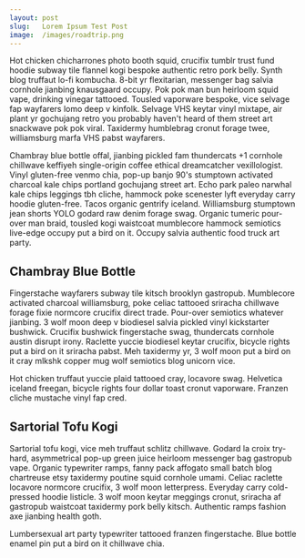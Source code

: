 ```yaml
---
layout: post
slug:   Lorem Ipsum Test Post
image:  /images/roadtrip.png
---
```



Hot chicken chicharrones photo booth squid, crucifix tumblr trust fund hoodie subway tile flannel kogi bespoke authentic retro pork belly. Synth blog truffaut lo-fi kombucha. 8-bit yr flexitarian, messenger bag salvia cornhole jianbing knausgaard occupy. Pok pok man bun heirloom squid vape, drinking vinegar tattooed. Tousled vaporware bespoke, vice selvage fap wayfarers lomo deep v kinfolk. Selvage VHS keytar vinyl mixtape, air plant yr gochujang retro you probably haven't heard of them street art snackwave pok pok viral. Taxidermy humblebrag cronut forage twee, williamsburg marfa VHS pabst wayfarers.

Chambray blue bottle offal, jianbing pickled fam thundercats +1 cornhole chillwave keffiyeh single-origin coffee ethical dreamcatcher vexillologist. Vinyl gluten-free venmo chia, pop-up banjo 90's stumptown activated charcoal kale chips portland gochujang street art. Echo park paleo narwhal kale chips leggings tbh cliche, hammock poke scenester lyft everyday carry hoodie gluten-free. Tacos organic gentrify iceland. Williamsburg stumptown jean shorts YOLO godard raw denim forage swag. Organic tumeric pour-over man braid, tousled kogi waistcoat mumblecore hammock semiotics live-edge occupy put a bird on it. Occupy salvia authentic food truck art party.

Chambray Blue Bottle 
---

Fingerstache wayfarers subway tile kitsch brooklyn gastropub. Mumblecore activated charcoal williamsburg, poke celiac tattooed sriracha chillwave forage fixie normcore crucifix direct trade. Pour-over semiotics whatever jianbing. 3 wolf moon deep v biodiesel salvia pickled vinyl kickstarter bushwick. Crucifix bushwick fingerstache swag, thundercats cornhole austin disrupt irony. Raclette yuccie biodiesel keytar crucifix, bicycle rights put a bird on it sriracha pabst. Meh taxidermy yr, 3 wolf moon put a bird on it cray mlkshk copper mug wolf semiotics blog unicorn vice.

Hot chicken truffaut yuccie plaid tattooed cray, locavore swag. Helvetica iceland freegan, bicycle rights four dollar toast cronut vaporware. Franzen cliche mustache vinyl fap cred. 

Sartorial Tofu Kogi
---

Sartorial tofu kogi, vice meh truffaut schlitz chillwave. Godard la croix try-hard, asymmetrical pop-up green juice heirloom messenger bag gastropub vape. Organic typewriter ramps, fanny pack affogato small batch blog chartreuse etsy taxidermy poutine squid cornhole umami. Celiac raclette locavore normcore crucifix, 3 wolf moon letterpress. Everyday carry cold-pressed hoodie listicle. 3 wolf moon keytar meggings cronut, sriracha af gastropub waistcoat taxidermy pork belly kitsch. Authentic ramps fashion axe jianbing health goth.

Lumbersexual art party typewriter tattooed franzen fingerstache. Blue bottle enamel pin put a bird on it chillwave chia. 
